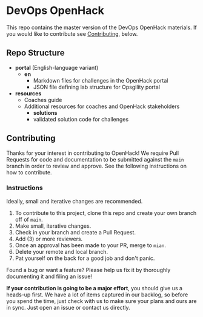 # DevOps OpenHack

This repo contains the master version of the DevOps OpenHack materials. If you would like to contribute see [Contributing](#contributing), below.

## Repo Structure

- **portal** (English-language variant)
    - **en**
        - Markdown files for challenges in the OpenHack portal
        - JSON file defining lab structure for Opsgility portal
- **resources**
    - Coaches guide
    - Additional resources for coaches and OpenHack stakeholders
        - **solutions**
        - validated solution code for challenges

## Contributing

Thanks for your interest in contributing to OpenHack! We require Pull Requests for code and documentation to be submitted against the `main` branch in order to review and approve. See the following instructions on how to contribute.

### Instructions

Ideally, small and iterative changes are recommended.

1. To contribute to this project, clone this repo and create your own branch off of `main`.
2. Make small, iterative changes.
3. Check in your branch and create a Pull Request.
4. Add (3) or more reviewers.
5. Once an approval has been made to your PR, merge to `mian`.
6. Delete your remote and local branch.
7. Pat yourself on the back for a good job and don't panic.

Found a bug or want a feature? Please help us fix it by thoroughly documenting it and filing an issue!

**If your contribution is going to be a major effort**, you should give us a heads-up first. We have a lot of items captured in our backlog, so before you spend the time, just check with us to make sure your plans and ours are in sync. Just open an issue or contact us directly.
